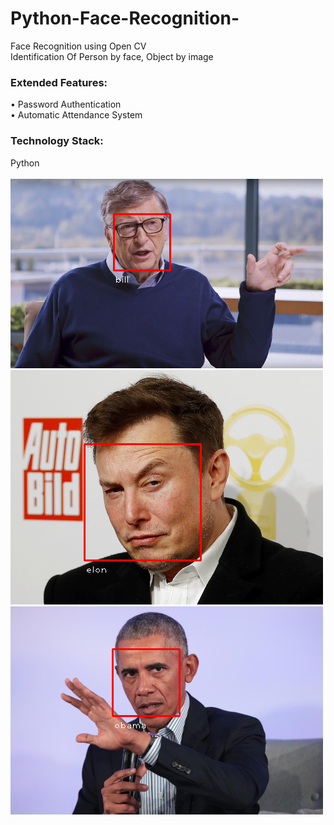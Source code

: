 # Python-Face-Recognition-
Face Recognition using Open CV \
Identification Of Person by face, Object by image
### Extended Features:
•	Password Authentication <br />
•	Automatic Attendance System <br />
### Technology Stack:
Python <br /><br />
![bill](https://github.com/Ketan2010/Python-Face-Recognition-/blob/master/template/bill.png?raw=true) 
![elon](https://github.com/Ketan2010/Python-Face-Recognition-/blob/master/template/elon.png?raw=true) 
![obama](https://github.com/Ketan2010/Python-Face-Recognition-/blob/master/template/obama.png?raw=true)
